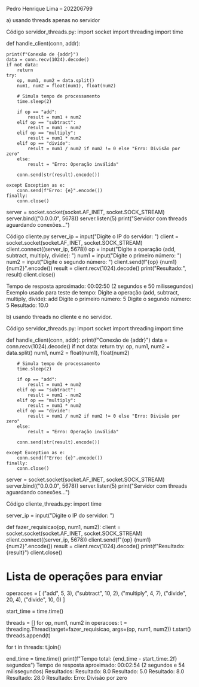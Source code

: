 Pedro Henrique Lima – 202206799

a) usando threads apenas no servidor

Código servidor_threads.py:
import socket
import threading
import time

def handle_client(conn, addr):

    print(f"Conexão de {addr}")
    data = conn.recv(1024).decode()
    if not data:
        return
    try:
        op, num1, num2 = data.split()
        num1, num2 = float(num1), float(num2)

        # Simula tempo de processamento
        time.sleep(2)

        if op == "add":
            result = num1 + num2
        elif op == "subtract":
            result = num1 - num2
        elif op == "multiply":
            result = num1 * num2
        elif op == "divide":
            result = num1 / num2 if num2 != 0 else "Erro: Divisão por zero"
        else:
            result = "Erro: Operação inválida"

        conn.send(str(result).encode())

    except Exception as e:
        conn.send(f"Erro: {e}".encode())
    finally:
        conn.close()

server = socket.socket(socket.AF_INET, socket.SOCK_STREAM)
server.bind(("0.0.0.0", 5678))
server.listen(5)
print("Servidor com threads aguardando conexões...")

Código cliente.py
server_ip = input("Digite o IP do servidor: ")
client = socket.socket(socket.AF_INET, socket.SOCK_STREAM)
client.connect((server_ip, 5678))
op = input("Digite a operação (add, subtract, multiply, divide): ")
num1 = input("Digite o primeiro número: ")
num2 = input("Digite o segundo número: ")
client.send(f"{op} {num1} {num2}".encode())
result = client.recv(1024).decode()
print("Resultado:", result)
client.close()


Tempo de resposta aproximado: 00:02:50 (2 segundos e 50 milissegundos)
Exemplo usado para teste de tempo: 
Digite a operação (add, subtract, multiply, divide): add
Digite o primeiro número: 5
Digite o segundo número: 5
Resultado: 10.0

b) usando threads no cliente e no servidor.

Código servidor_threads.py:
import socket
import threading
import time

def handle_client(conn, addr):
    print(f"Conexão de {addr}")
    data = conn.recv(1024).decode()
    if not data:
        return
    try:
        op, num1, num2 = data.split()
        num1, num2 = float(num1), float(num2)

        # Simula tempo de processamento
        time.sleep(2)

        if op == "add":
            result = num1 + num2
        elif op == "subtract":
            result = num1 - num2
        elif op == "multiply":
            result = num1 * num2
        elif op == "divide":
            result = num1 / num2 if num2 != 0 else "Erro: Divisão por zero"
        else:
            result = "Erro: Operação inválida"

        conn.send(str(result).encode())

    except Exception as e:
        conn.send(f"Erro: {e}".encode())
    finally:
        conn.close()

server = socket.socket(socket.AF_INET, socket.SOCK_STREAM)
server.bind(("0.0.0.0", 5678))
server.listen(5)
print("Servidor com threads aguardando conexões...")

Código cliente_threads.py:
import time

server_ip = input("Digite o IP do servidor: ")

def fazer_requisicao(op, num1, num2):
    client = socket.socket(socket.AF_INET, socket.SOCK_STREAM)
    client.connect((server_ip, 5678))
    client.send(f"{op} {num1} {num2}".encode())
    result = client.recv(1024).decode()
    print(f"Resultado: {result}")
    client.close()

# Lista de operações para enviar
operacoes = [
    ("add", 5, 3),
    ("subtract", 10, 2),
    ("multiply", 4, 7),
    ("divide", 20, 4),
    ("divide", 10, 0)
]

start_time = time.time()

threads = []
for op, num1, num2 in operacoes:
    t = threading.Thread(target=fazer_requisicao, args=(op, num1, num2))
    t.start()
    threads.append(t)

for t in threads:
    t.join()

end_time = time.time()
print(f"Tempo total: {end_time - start_time:.2f} segundos")
Tempo de resposta aproximado: 00:02:54 (2 segundos e 54 milissegundos)
Resultados: 
Resultado: 8.0
Resultado: 5.0
Resultado: 8.0
Resultado: 28.0
Resultado: Erro: Divisão por zero


